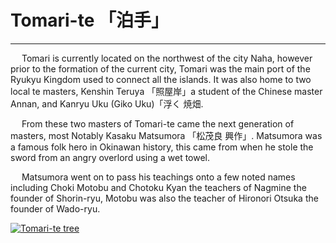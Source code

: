 # Tomari-te 「泊手」
---

&emsp; Tomari is currently located on the northwest of the city Naha, however prior to the formation of the current city, Tomari was the main port of the Ryukyu Kingdom used to connect all the islands. It was also home to two local te masters, Kenshin Teruya 「照屋岸」a student of the Chinese master Annan, and Kanryu Uku (Giko Uku)「浮く 焼畑. 

&emsp; From these two masters of Tomari-te came the next generation of masters, most Notably Kasaku Matsumora 「松茂良 興作」. Matsumora was a famous folk hero in Okinawan history, this came from when he stole the sword from an angry overlord using a wet towel. 

&emsp; Matsumora went on to pass his teachings onto a few noted names including Choki Motobu and Chotoku Kyan the teachers of Nagmine the founder of Shorin-ryu, Motobu was also the teacher of Hironori Otsuka the founder of Wado-ryu. 

[![Tomari-te tree](/main/images/tomari-te-tree.jpg)](https://www.wikiwand.com/en/Okinawan_martial_arts#/Tomari-te)

